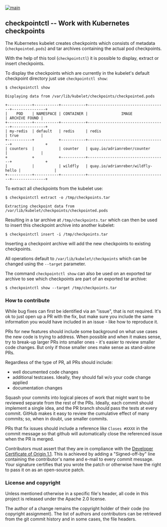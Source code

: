 [![main](https://github.com/checkpoint-restore/checkpointctl/workflows/Run%20Tests/badge.svg?branch=main)](https://github.com/checkpoint-restore/checkpointctl/actions)

## checkpointctl -- Work with Kubernetes checkpoints

The Kubernetes kubelet creates checkpoints which consists of metadata (`checkpointed.pods`)
and tar archives containing the actual pod checkpoints.

With the help of this tool (`checkpointctl`) it is possible to display, extract or insert
checkpoints.

To display the checkpoints which are currently in the kubelet's default checkpoint directory
just use `checkpointctl show`:

```shell
$ checkpointctl show

Displaying data from /var/lib/kubelet/checkpoints/checkpointed.pods

+-----------+-----------+-----------+-----------------------------------+---------------+
|    POD    | NAMESPACE | CONTAINER |               IMAGE               | ARCHIVE FOUND |
+-----------+-----------+-----------+-----------------------------------+---------------+
| my-redis  | default   | redis     | redis                             | true          |
+-----------+           +-----------+-----------------------------------+               +
| counters  |           | counter   | quay.io/adrianreber/counter       |               |
+           +           +-----------+-----------------------------------+               +
|           |           | wildfly   | quay.io/adrianreber/wildfly-hello |               |
+-----------+-----------+-----------+-----------------------------------+---------------+
```

To extract all checkpoints from the kubelet use:

```shell
$ checkpointctl extract -o /tmp/checkpoints.tar

Extracting checkpoint data from /var/lib/kubelet/checkpoints/checkpointed.pods

```

Resulting in a tar archive at `/tmp/checkpoints.tar` which can then be used to insert
this checkpoint archive into another kubelet:

```shell
$ checkpointctl insert -i /tmp/checkpoints.tar
```

Inserting a checkpoint archive will add the new checkpoints to existing checkpoints.

All operations default to `/var/lib/kubelet/checkpoints` which can be changed using
the `--target` parameter.

The command `checkpointctl show` can also be used on an exported tar archive to see
which checkpoints are part of an exported tar archive:

```
$ checkpointctl show --target /tmp/checkpoints.tar
```

### How to contribute

While bug fixes can first be identified via an "issue", that is not required.
It's ok to just open up a PR with the fix, but make sure you include the same
information you would have included in an issue - like how to reproduce it.

PRs for new features should include some background on what use cases the
new code is trying to address. When possible and when it makes sense, try to
break-up larger PRs into smaller ones - it's easier to review smaller
code changes. But only if those smaller ones make sense as stand-alone PRs.

Regardless of the type of PR, all PRs should include:
* well documented code changes
* additional testcases. Ideally, they should fail w/o your code change applied
* documentation changes

Squash your commits into logical pieces of work that might want to be reviewed
separate from the rest of the PRs. Ideally, each commit should implement a
single idea, and the PR branch should pass the tests at every commit. GitHub
makes it easy to review the cumulative effect of many commits; so, when in
doubt, use smaller commits.

PRs that fix issues should include a reference like `Closes #XXXX` in the
commit message so that github will automatically close the referenced issue
when the PR is merged.

Contributors must assert that they are in compliance with the [Developer
Certificate of Origin 1.1](http://developercertificate.org/). This is achieved
by adding a "Signed-off-by" line containing the contributor's name and e-mail
to every commit message. Your signature certifies that you wrote the patch or
otherwise have the right to pass it on as an open-source patch.

### License and copyright

Unless mentioned otherwise in a specific file's header, all code in
this project is released under the Apache 2.0 license.

The author of a change remains the copyright holder of their code
(no copyright assignment). The list of authors and contributors can be
retrieved from the git commit history and in some cases, the file headers.
